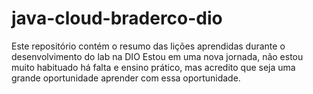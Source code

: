 # java-cloud-braderco-dio
Este repositório contém o resumo das lições aprendidas durante o desenvolvimento do lab na DIO
Estou em uma nova jornada, não estou muito habituado há falta e ensino prático, mas acredito que seja uma grande oportunidade aprender com essa oportunidade.

